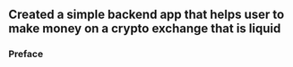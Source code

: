 ## Created a simple backend app that helps user to make money on a crypto exchange that is liquid

### Preface


